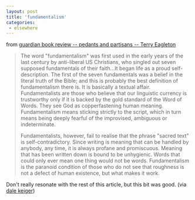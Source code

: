 ```yaml
---
layout: post
title: 'fundamentalism'
categories:
 - elsewhere
---
```


from <a href="http://books.guardian.co.uk/review/story/0,12084,899641,00.html">guardian book review -- pedants and partisans -- Terry Eagleton</a><blockquote>The word "fundamentalism" was first used in the early years of the last century by anti-liberal US Christians, who singled out seven supposed fundamentals of their faith...It began life as a proud self-description. The first of the seven fundamentals was a belief in the literal truth of the Bible; and this is probably the best definition of fundamentalism there is. It is basically a textual affair. Fundamentalists are those who believe that our linguistic currency is trustworthy only if it is backed by the gold standard of the Word of Words. They see God as copperfastening human meaning. Fundamentalism means sticking strictly to the script, which in turn means being deeply fearful of the improvised, ambiguous or indeterminate. 



Fundamentalists, however, fail to realise that the phrase "sacred text" is self-contradictory. Since writing is meaning that can be handled by anybody, any time, it is always profane and promiscuous. Meaning that has been written down is bound to be unhygienic. Words that could only ever mean one thing would not be words. Fundamentalism is the paranoid condition of those who do not see that roughness is not a defect of human existence, but what makes it work.</blockquote>Don't really resonate with the rest of this article, but this bit was good. (via <a href="http://dalekeiger.com/archives/cat_lifes_rich_pageant.html">dale keiger</a>)

